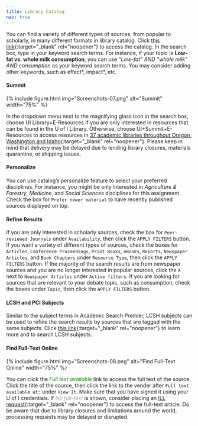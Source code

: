 ```yaml
---
title: Library Catalog
nav: true
---
```


You can find a variety of different types of sources, from popular to scholarly, in many different formats in library catalog. Click [this link](https://www.lib.uidaho.edu/){:target="_blank" rel="noopener"} to access the catalog. In the search box, type in your keyword search terms. For instance, if your topic is **Low-fat vs. whole milk consumption**, you can use *"Low-fat" AND "whole milk" AND consumption* as your keyword search terms. You may consider adding other keywords, such as effect\*, impact\*, etc.

#### Summit

{% include figure.html img="Screenshots-07.png" alt="Summit" width="75%" %}

In the dropdown menu next to the magnifying glass icon in the search box, choose UI Library+E-Resources if you are only interested in resources that can be found in the U of I Library. Otherwise, choose UI+Summit+E-Resources to access resources in [37 academic libraries throughout Oregon, Washington and Idaho](https://www.lib.uidaho.edu/services/ill/summit.html){:target="_blank" rel="noopener"}. Please keep in mind that delivery may be delayed due to lending library closures, materials quarantine, or shipping issues. 

#### Personalize

You can use catalog’s personalize feature to select your preferred disciplines. For instance, you might be only interested in *Agriculture & Forestry*, *Medicine*, and *Social Sciences* disciplines for this assignment. Check the box for `Prefer newer material` to have recently published sources displayed on top.

#### Refine Results 

If you are only interested in scholarly sources, check the box for `Peer-reviewed Journals` under `Availability`, then click the `APPLY FILTERS` button.
If you want a variety of different types of sources, check the boxes for `Articles`, `Conference Proceedings`, `Print Books`, `eBooks`, `Reports`, `Newspaper Articles`, and `Book Chapters` under `Resource Type`, then click the `APPLY FILTERS` button. If the majority of the search results are from newspaper sources and you are no longer interested in popular sources, click the `X` next to `Newspaper Articles` under `Active filters`.
If you are looking for sources that are relevant to your debate topic, such as consumption, check the boxes under `Topic`, then click the `APPLY FILTERS` button. 

#### LCSH and PCI Subjects

Similar to the subject terms in Academic Search Premier, LCSH subjects can be used to refine the search results by sources that are tagged with the same subjects. Click [this link](https://id.loc.gov/authorities/subjects.html){:target="_blank" rel="noopener"} to learn more and to search LCSH subjects. 

#### Find Full-Text Online

{% include figure.html img="Screenshots-08.png" alt="Find Full-Text Online" width="75%" %}

You can click the *<span style="color:#0F7D00;">Full text available</span>* link to access the full text of the source. Click the title of the source, then click the link to the vender after `Full text available at:` under `View It`. Make sure that you have signed it using your U of I credentials. If *<span style="color:#A2A2A2;">No full-text</span>* is shown, consider placing an [ILL request](https://www.lib.uidaho.edu/services/ill/){:target="_blank" rel="noopener"} to access the full-text article. Do be aware that due to library closures and limitations around the world, processing requests may be delayed or disrupted.
